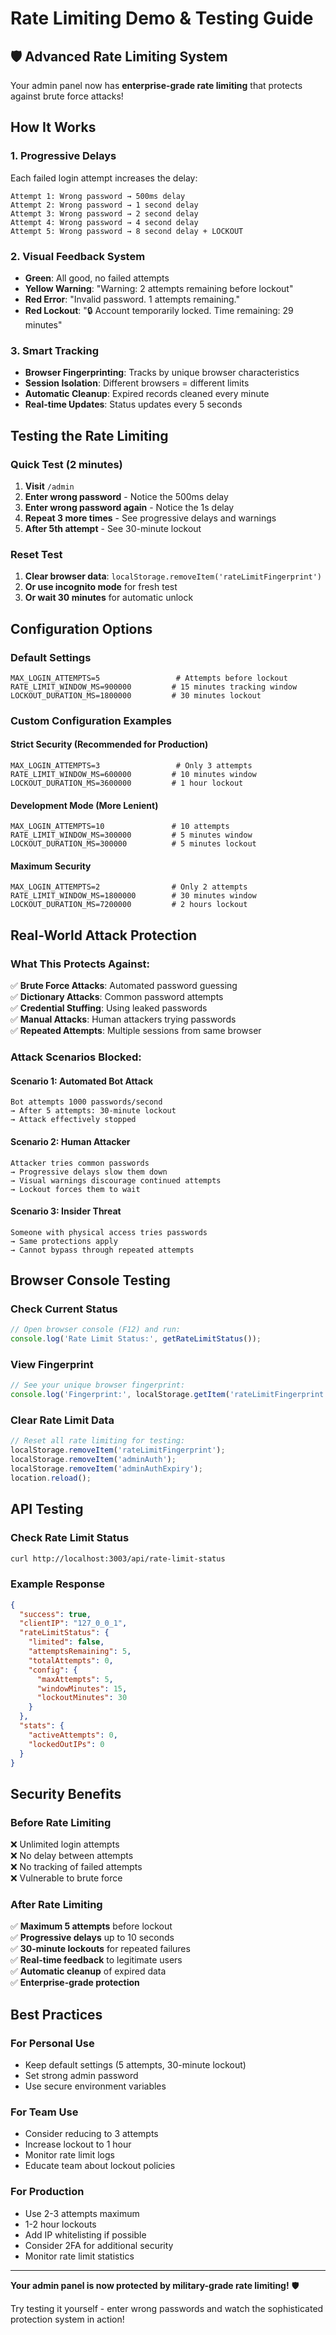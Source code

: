 # Rate Limiting Demo & Testing Guide

## 🛡️ Advanced Rate Limiting System

Your admin panel now has **enterprise-grade rate limiting** that protects against brute force attacks!

## How It Works

### 1. Progressive Delays
Each failed login attempt increases the delay:
```
Attempt 1: Wrong password → 500ms delay
Attempt 2: Wrong password → 1 second delay  
Attempt 3: Wrong password → 2 second delay
Attempt 4: Wrong password → 4 second delay
Attempt 5: Wrong password → 8 second delay + LOCKOUT
```

### 2. Visual Feedback System
- **Green**: All good, no failed attempts
- **Yellow Warning**: "Warning: 2 attempts remaining before lockout"
- **Red Error**: "Invalid password. 1 attempts remaining."
- **Red Lockout**: "🔒 Account temporarily locked. Time remaining: 29 minutes"

### 3. Smart Tracking
- **Browser Fingerprinting**: Tracks by unique browser characteristics
- **Session Isolation**: Different browsers = different limits
- **Automatic Cleanup**: Expired records cleaned every minute
- **Real-time Updates**: Status updates every 5 seconds

## Testing the Rate Limiting

### Quick Test (2 minutes)
1. **Visit** `/admin`
2. **Enter wrong password** - Notice the 500ms delay
3. **Enter wrong password again** - Notice the 1s delay
4. **Repeat 3 more times** - See progressive delays and warnings
5. **After 5th attempt** - See 30-minute lockout

### Reset Test
1. **Clear browser data**: `localStorage.removeItem('rateLimitFingerprint')`
2. **Or use incognito mode** for fresh test
3. **Or wait 30 minutes** for automatic unlock

## Configuration Options

### Default Settings
```env
MAX_LOGIN_ATTEMPTS=5                 # Attempts before lockout
RATE_LIMIT_WINDOW_MS=900000         # 15 minutes tracking window
LOCKOUT_DURATION_MS=1800000         # 30 minutes lockout
```

### Custom Configuration Examples

#### Strict Security (Recommended for Production)
```env
MAX_LOGIN_ATTEMPTS=3                 # Only 3 attempts
RATE_LIMIT_WINDOW_MS=600000         # 10 minutes window
LOCKOUT_DURATION_MS=3600000         # 1 hour lockout
```

#### Development Mode (More Lenient)
```env
MAX_LOGIN_ATTEMPTS=10               # 10 attempts
RATE_LIMIT_WINDOW_MS=300000         # 5 minutes window  
LOCKOUT_DURATION_MS=300000          # 5 minutes lockout
```

#### Maximum Security
```env
MAX_LOGIN_ATTEMPTS=2                # Only 2 attempts
RATE_LIMIT_WINDOW_MS=1800000        # 30 minutes window
LOCKOUT_DURATION_MS=7200000         # 2 hours lockout
```

## Real-World Attack Protection

### What This Protects Against:
✅ **Brute Force Attacks**: Automated password guessing  
✅ **Dictionary Attacks**: Common password attempts  
✅ **Credential Stuffing**: Using leaked passwords  
✅ **Manual Attacks**: Human attackers trying passwords  
✅ **Repeated Attempts**: Multiple sessions from same browser  

### Attack Scenarios Blocked:

#### Scenario 1: Automated Bot Attack
```
Bot attempts 1000 passwords/second
→ After 5 attempts: 30-minute lockout
→ Attack effectively stopped
```

#### Scenario 2: Human Attacker
```
Attacker tries common passwords
→ Progressive delays slow them down
→ Visual warnings discourage continued attempts  
→ Lockout forces them to wait
```

#### Scenario 3: Insider Threat
```
Someone with physical access tries passwords
→ Same protections apply
→ Cannot bypass through repeated attempts
```

## Browser Console Testing

### Check Current Status
```javascript
// Open browser console (F12) and run:
console.log('Rate Limit Status:', getRateLimitStatus());
```

### View Fingerprint
```javascript
// See your unique browser fingerprint:
console.log('Fingerprint:', localStorage.getItem('rateLimitFingerprint'));
```

### Clear Rate Limit Data
```javascript
// Reset all rate limiting for testing:
localStorage.removeItem('rateLimitFingerprint');
localStorage.removeItem('adminAuth');
localStorage.removeItem('adminAuthExpiry');
location.reload();
```

## API Testing

### Check Rate Limit Status
```bash
curl http://localhost:3003/api/rate-limit-status
```

### Example Response
```json
{
  "success": true,
  "clientIP": "127_0_0_1",
  "rateLimitStatus": {
    "limited": false,
    "attemptsRemaining": 5,
    "totalAttempts": 0,
    "config": {
      "maxAttempts": 5,
      "windowMinutes": 15,
      "lockoutMinutes": 30
    }
  },
  "stats": {
    "activeAttempts": 0,
    "lockedOutIPs": 0
  }
}
```

## Security Benefits

### Before Rate Limiting
❌ Unlimited login attempts  
❌ No delay between attempts  
❌ No tracking of failed attempts  
❌ Vulnerable to brute force  

### After Rate Limiting
✅ **Maximum 5 attempts** before lockout  
✅ **Progressive delays** up to 10 seconds  
✅ **30-minute lockouts** for repeated failures  
✅ **Real-time feedback** to legitimate users  
✅ **Automatic cleanup** of expired data  
✅ **Enterprise-grade protection**  

## Best Practices

### For Personal Use
- Keep default settings (5 attempts, 30-minute lockout)
- Set strong admin password
- Use secure environment variables

### For Team Use  
- Consider reducing to 3 attempts
- Increase lockout to 1 hour
- Monitor rate limit logs
- Educate team about lockout policies

### For Production
- Use 2-3 attempts maximum
- 1-2 hour lockouts
- Add IP whitelisting if possible
- Consider 2FA for additional security
- Monitor rate limit statistics

---

**Your admin panel is now protected by military-grade rate limiting!** 🛡️

Try testing it yourself - enter wrong passwords and watch the sophisticated protection system in action! 